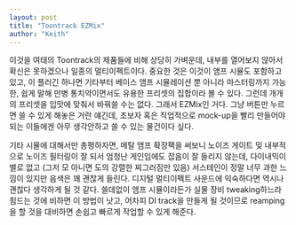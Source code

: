 ```yaml
---
layout: post
title: "Toontrack EZMix"
author: "Keith"
---
```



이것을 여태의 Toontrack의 제품들에 비해 상당히 가벼운데, 내부를 열어보지 않아서 확신은 못하겠으나 일종의 멀티이펙트이다. 중요한 것은 이것이 앰프 시뮬도 포함하고 있고, 이 플러긴 하나면 기타부터 베이스 앰프 시뮬레이션 뿐 아니라 마스터링까지 가능한, 쉽게 말해 만병 통치약이면서도 유용한 프리셋의 집합이라 볼 수 있다. 그런데 개개의 프리셋을 입맛에 맞춰서 바꿔쓸 수는 없다. 그래서 EZMix인 거다. 그냥 버튼만 누르면 쓸 수 있게 해놓은 거란 얘긴데, 초보자 혹은 직업적으로 mock-up을 빨리 만들어야 되는 이들에겐 아무 생각안하고 쓸 수 있는 물건이다 싶다.




기타 시뮬에 대해서만 총평하자면, 메탈 앰프 확장팩을 써보니 노이즈 게이트 및 내부적으로 노이즈 필터링이 잘 되서 엄청난 게인임에도 잡음이 잘 들리지 않는데, 다이내믹이 별로 없고 (그저 모 아니면 도의 강렬한 찌그러짐만 있음) 서스테인이 정말 너무 과한 느낌이 있지만 음색은 꽤 괜찮게 들린다. 디지털 멀티이펙트 사운드에 익숙하다면 역시나 괜찮다 생각하게 될 것 같다. 쓸데없이 앰프 시뮬이라든가 실물 장비 tweaking하느라 힘드는 것에 비하면 이 방법이 낫고, 어차피 DI track을 만들게 될 것이므로 reamping을 할 것을 대비하면 손쉽고 빠르게 작업할 수 있게 해준다.











